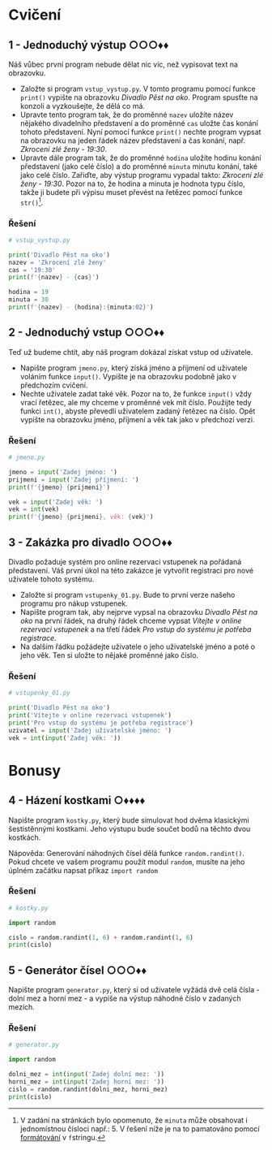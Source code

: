 # Cvičení

## 1 - Jednoduchý výstup ○○○♦♦

Náš vůbec první program nebude dělat nic víc, než vypisovat text na obrazovku.

- Založte si program `vstup_vystup.py`. V tomto programu pomocí funkce `print()` vypište na obrazovku *Divadlo Pěst na
  oko*. Program spusťte na konzoli a vyzkoušejte, že dělá co má.
- Upravte tento program tak, že do proměnné `nazev` uložíte název nějakého divadelního představení a do proměnné `cas`
  uložte čas konání tohoto představení. Nyní pomocí funkce `print()` nechte program vypsat na obrazovku na jeden řádek
  název představení a čas konání, např. *Zkrocení zlé ženy - 19:30*.
- Upravte dále program tak, že do proměnné `hodina` uložíte hodinu konání představení (jako celé číslo) a do proměnné
  `minuta` minutu konání, také jako celé číslo. Zařiďte, aby výstup programu vypadal takto: *Zkrocení zlé ženy - 19:30*.
  Pozor na to, že hodina a minuta je hodnota typu číslo, takže ji budete při výpisu muset převést na řetězec pomocí
  funkce `str()`[^1].

[^1]: V zadání na stránkách bylo opomenuto, že `minuta` může obsahovat i jednomístnou čísloci např.: 5. V řešení níže je
na to pamatováno pomocí [formátování](https://docs.python.org/3/library/string.html#format-specification-mini-language)
v `f`stringu.

### Řešení

```python
# vstup_vystup.py

print('Divadlo Pěst na oko')
nazev = 'Zkrocení zlé ženy'
cas = '19:30'
print(f'{nazev} - {cas}')

hodina = 19
minuta = 30
print(f'{nazev} - {hodina}:{minuta:02}')
```

## 2 - Jednoduchý vstup ○○○♦♦

Teď už budeme chtít, aby náš program dokázal získat vstup od uživatele.

- Napište program `jmeno.py`, který získá jméno a příjmení od uživatele voláním funkce `input()`. Vypište je na
  obrazovku podobně jako v předchozím cvičení.
- Nechte uživatele zadat také věk. Pozor na to, že funkce `input()` vždy vrací řetězec, ale my chceme v proměnné vek mít
  číslo. Použijte tedy funkci `int()`, abyste převedli uživatelem zadaný řetězec na číslo. Opět vypište na obrazovku
  jméno, příjmení a věk tak jako v předchozí verzi.

### Řešení

```python
# jmeno.py

jmeno = input('Zadej jméno: ')
prijmeni = input('Zadej příjmení: ')
print(f'{jmeno} {prijmeni}')

vek = input('Zadej věk: ')
vek = int(vek)
print(f'{jmeno} {prijmeni}, věk: {vek}')
```

## 3 - Zakázka pro divadlo ○○○♦♦

Divadlo požaduje systém pro online rezervaci vstupenek na pořádaná představení. Váš první úkol na této zakázce je
vytvořit registraci pro nové uživatele tohoto systému.

- Založte si program `vstupenky_01.py`. Bude to první verze našeho programu pro nákup vstupenek.
- Napište program tak, aby nejprve vypsal na obrazovku *Divadlo Pěst na oko* na první řádek, na druhý řádek chceme
  vypsat *Vítejte v online rezervaci vstupenek* a na třetí řádek *Pro vstup do systému je potřeba registrace*.
- Na dalším řádku požádejte uživatele o jeho uživatelské jméno a poté o jeho věk. Ten si uložte to nějaké proměnné jako
  číslo.

### Řešení

```python
# vstupenky_01.py

print('Divadlo Pěst na oko')
print('Vítejte v online rezervaci vstupenek')
print('Pro vstup do systému je potřeba registrace')
uzivatel = input('Zadej uživatelské jméno: ')
vek = int(input('Zadej věk: '))
```

# Bonusy

## 4 - Házení kostkami ○♦♦♦♦

Napište program `kostky.py`, který bude simulovat hod dvěma klasickými šestistěnnými kostkami. Jeho výstupu bude součet
bodů na těchto dvou kostkách.

Nápověda: Generování náhodných čísel dělá funkce `random.randint()`. Pokud chcete ve vašem programu použít
modul `random`, musíte na jeho úplném začátku napsat příkaz `import random`

### Řešení

```python
# kostky.py

import random

cislo = random.randint(1, 6) + random.randint(1, 6)
print(cislo)
```

## 5 - Generátor čísel ○○○♦♦

Napište program `generator.py`, který si od uživatele vyžádá dvě celá čísla - dolní mez a horní mez - a vypíše na výstup
náhodné číslo v zadaných mezích.

### Řešení

```python
# generator.py

import random

dolni_mez = int(input('Zadej dolní mez: '))
horni_mez = int(input('Zadej horní mez: '))
cislo = random.randint(dolni_mez, horni_mez)
print(cislo)
```